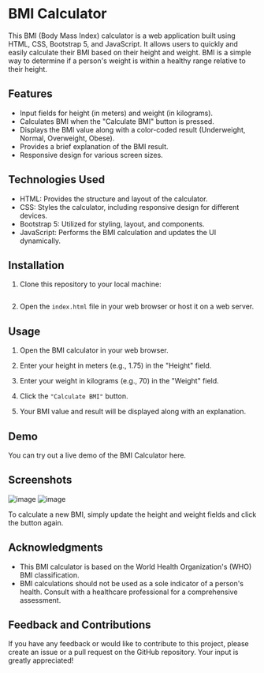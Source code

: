 # BMI Calculator
This BMI (Body Mass Index) calculator is a web application built using HTML, CSS, Bootstrap 5, and JavaScript. It allows users to quickly and easily calculate their BMI based on their height and weight. BMI is a simple way to determine if a person's weight is within a healthy range relative to their height.

## Features
- Input fields for height (in meters) and weight (in kilograms).
- Calculates BMI when the "Calculate BMI" button is pressed.
- Displays the BMI value along with a color-coded result (Underweight, Normal, Overweight, Obese).
- Provides a brief explanation of the BMI result.
- Responsive design for various screen sizes.

## Technologies Used
- HTML: Provides the structure and layout of the calculator.
- CSS: Styles the calculator, including responsive design for different devices.
- Bootstrap 5: Utilized for styling, layout, and components.
- JavaScript: Performs the BMI calculation and updates the UI dynamically.

## Installation
1. Clone this repository to your local machine:
```git clone https://github.com/yourusername/bmi-calculator.git
```
2. Open the `index.html` file in your web browser or host it on a web server.

## Usage
1. Open the BMI calculator in your web browser.

2. Enter your height in meters (e.g., 1.75) in the "Height" field.

3. Enter your weight in kilograms (e.g., 70) in the "Weight" field.

4. Click the ``"Calculate BMI"`` button.

5. Your BMI value and result will be displayed along with an explanation.

## Demo
You can try out a live demo of the BMI Calculator here.

## Screenshots

![image](https://github.com/AbinandhMJ/BMI-Calculator/assets/99226172/71284f1c-88f8-417f-baeb-b976799192be)
![image](https://github.com/AbinandhMJ/BMI-Calculator/assets/99226172/d4d2e28a-7a54-43fd-9024-78b8c4045bd7)

To calculate a new BMI, simply update the height and weight fields and click the button again.

## Acknowledgments
- This BMI calculator is based on the World Health Organization's (WHO) BMI classification.
- BMI calculations should not be used as a sole indicator of a person's health. Consult with a healthcare professional for a comprehensive assessment.

## Feedback and Contributions
If you have any feedback or would like to contribute to this project, please create an issue or a pull request on the GitHub repository. Your input is greatly appreciated!
